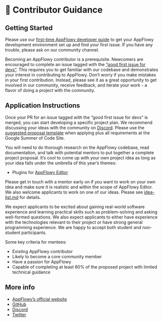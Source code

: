 # 📗 Contributor Guidance

## **Getting Started**

Please use our [first-time AppFlowy developer guide](https://appflowy.gitbook.io/docs/essential-documentation/contribute-to-appflowy/contributing-to-appflowy#your-first-codebase-contribution) to get your AppFlowy development environment set up and find your first issue. If you have any trouble, please ask on our community channel.

Becoming an AppFlowy contributor is a prerequisite. Newcomers are encouraged to complete an issue tagged with the [“good first issue for devs”](https://github.com/AppFlowy-IO/AppFlowy/labels/good%20first%20issue%20for%20devs). This requires you to get familiar with our codebase and demonstrates your interest in contributing to AppFlowy. Don’t worry if you make mistakes in your first contribution. Instead, please see it as a great opportunity to get involved in our community, receive feedback, and iterate your work - a flavor of doing a project with the community.

## Application Instructions

Once your PR for an issue tagged with the “good first issue for devs” is merged, you can start developing a specific project plan. We recommend discussing your ideas with the community on [Discord](https://discord.gg/9Q2xaN37tV). Please use the [suggested proposal template](../gsoc/proposal-template.md) when applying plus all requirements at the Google Summer of Code Site.

You will need to do thorough research on the AppFlowy codebase, read documentation, and talk with potential mentors to put together a complete project proposal. It’s cool to come up with your own project idea as long as your idea falls under the umbrella of this year’s themes:

* Plugins for [AppFlowy Editor](https://github.com/AppFlowy-IO/appflowy-editor)

Please get in touch with a mentor early on if you want to work on your own idea and make sure it is realistic and within the scope of AppFlowy Editor. We also welcome applicants to work on one of our ideas. Please see [idea-list.md](idea-list.md "mention") for details.

We expect applicants to be excited about gaining real-world software experience and learning practical skills such as problem-solving and asking well-formed questions. We also expect applicants to either have experience with the technologies relevant to their project or have strong general programming experience. We are happy to accept both student and non-student participants.

Some key criteria for mentees:

* Existing AppFlowy contributor
* Likely to become a core community member
* Have a passion for AppFlowy
* Capable of completing at least 60% of the proposed project with limited technical guidance

## More info

* [AppFlowy’s official website](https://www.appflowy.io/)
* [GitHub](https://github.com/AppFlowy-IO/AppFlowy)
* [Discord](https://discord.gg/9Q2xaN37tV)
* [Twitter](https://twitter.com/appflowy)
